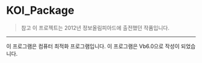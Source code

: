 # KOI_Package
> 참고
이 프로젝트는 2012년 정보올림피아드에 출전했던 작품입니다.
----------------
이 프로그램은 컴퓨터 최적화 프로그램입니다.
이 프로그램은 Vb6.0으로 작성이 되었습니다.
